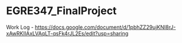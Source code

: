 # EGRE347_FinalProject

Work Log - https://docs.google.com/document/d/1pbhZZ29ujKNI8rJ-xAwRKIIAxLVAqLT-qsFk4rJL2Es/edit?usp=sharing
